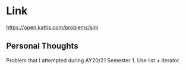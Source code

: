 # Link

https://open.kattis.com/problems/sim

## Personal Thoughts

Problem that I attempted during AY20/21 Semester 1. Use list + iterator.


